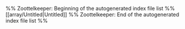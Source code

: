 %% Zoottelkeeper: Beginning of the autogenerated index file list  %%
 [[array/Untitled|Untitled]]
%% Zoottelkeeper: End of the autogenerated index file list  %%
